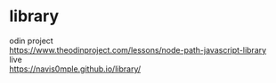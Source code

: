 # library
odin project <br>
https://www.theodinproject.com/lessons/node-path-javascript-library <br>
live<br>
https://navis0mple.github.io/library/

